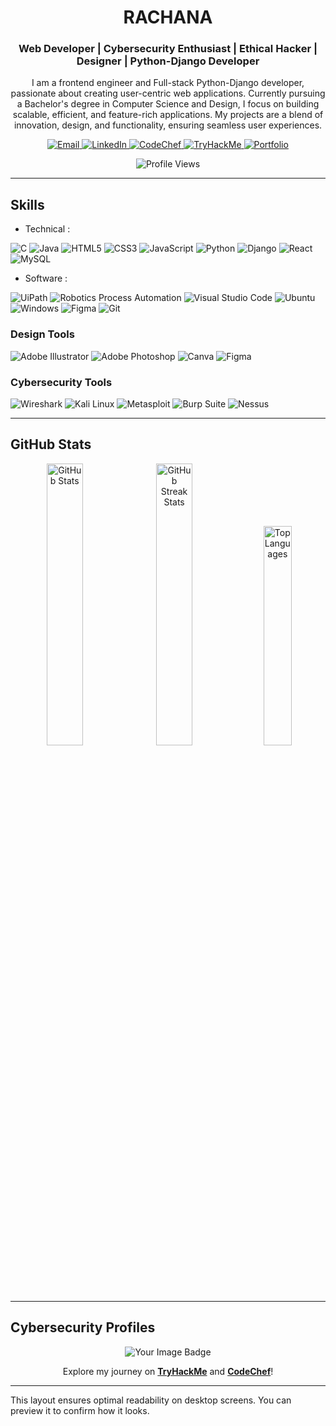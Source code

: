 <h1 align="center">RACHANA</h1>
<h3 align="center">Web Developer | Cybersecurity Enthusiast | Ethical Hacker | Designer | Python-Django Developer</h3>

<p align="center">
  I am a frontend engineer and Full-stack Python-Django developer, passionate about creating user-centric web applications. Currently pursuing a Bachelor's degree in Computer Science and Design, I focus on building scalable, efficient, and feature-rich applications. My projects are a blend of innovation, design, and functionality, ensuring seamless user experiences.
</p>

<div align="center">
  <a href="mailto:4al21cg043@gmail.com">
    <img src="https://img.shields.io/badge/Email-4al21cg043@gmail.com-orange" alt="Email">
  </a>
  <a href="https://www.linkedin.com/in/rachana-acharya-81390422a/">
    <img src="https://img.shields.io/badge/LinkedIn-Rachana-yellow" alt="LinkedIn">
  </a>
  <a href="https://www.codechef.com/users/rachanaacharya">
    <img src="https://img.shields.io/badge/CodeChef-rachanaacharya-purple" alt="CodeChef">
  </a>
  <a href="https://tryhackme.com/p/Acchu99">
    <img src="https://img.shields.io/badge/TryHackMe-Acchu99-green" alt="TryHackMe">
  </a>
  <a href="https://rachanaacharya.netlify.app/">
    <img src="https://img.shields.io/badge/Portfolio-rachanaacharya.netlify.app-blue" alt="Portfolio">
  </a>
  <p>
    <img src="https://komarev.com/ghpvc/?username=Rachu9&label=Profile%20views&color=0e75b6&style=flat" alt="Profile Views" />
  </p>
</div>

---

          
  ## Skills

- Technical :
  
![C](https://img.shields.io/badge/c-%2300599C.svg?style=for-the-badge&logo=c&logoColor=white) ![Java](https://img.shields.io/badge/java-%23ED8B00.svg?style=for-the-badge&logo=java&logoColor=white) ![HTML5](https://img.shields.io/badge/html5-%23E34F26.svg?style=for-the-badge&logo=html5&logoColor=white) ![CSS3](https://img.shields.io/badge/css3-%23777BB4.svg?style=for-the-badge&logo=css3&logoColor=white) ![JavaScript](https://img.shields.io/badge/javascript-%23323330.svg?style=for-the-badge&logo=javascript&logoColor=%23F7DF1E) ![Python](https://img.shields.io/badge/python-3670A0?style=for-the-badge&logo=python&logoColor=ffdd54) ![Django](https://img.shields.io/badge/django-%23092E20.svg?style=for-the-badge&logo=django&logoColor=white) ![React](https://img.shields.io/badge/react-%2320232a.svg?style=for-the-badge&logo=react&logoColor=%2361DAFB) ![MySQL](https://img.shields.io/badge/mysql-%2300f.svg?style=for-the-badge&logo=mysql&logoColor=white)



- Software :

![UiPath](https://img.shields.io/badge/Uipath-%2320232a.svg?style=for-the-badge&logo=UiPath&logoColor=white)
![Robotics Process Automation](https://img.shields.io/badge/RPA-%23ED8B00.svg?style=for-the-badge&logo=RPA&logoColor=white)
![Visual Studio Code](https://img.shields.io/badge/Visual%20Studio%20Code-0078d7.svg?style=for-the-badge&logo=visual-studio-code&logoColor=white)
![Ubuntu](https://img.shields.io/badge/Ubuntu-E95420?style=for-the-badge&logo=ubuntu&logoColor=white)
![Windows](https://img.shields.io/badge/Windows-0078D6?style=for-the-badge&logo=windows&logoColor=white)
![Figma](https://img.shields.io/badge/Figma-%23039BE5.svg?style=for-the-badge&logo=Figma)
![Git](https://img.shields.io/badge/git-%23F05033.svg?style=for-the-badge&logo=git&logoColor=white)


### Design Tools  
![Adobe Illustrator](https://img.shields.io/badge/adobe%20illustrator-%23FF9A00.svg?style=for-the-badge&logo=adobe-illustrator&logoColor=white) ![Adobe Photoshop](https://img.shields.io/badge/adobe%20photoshop-%2331A8FF.svg?style=for-the-badge&logo=adobe-photoshop&logoColor=white) ![Canva](https://img.shields.io/badge/canva-%2300C4CC.svg?style=for-the-badge&logo=canva&logoColor=white) ![Figma](https://img.shields.io/badge/figma-%2308A0E9.svg?style=for-the-badge&logo=figma&logoColor=white)



### Cybersecurity Tools  
![Wireshark](https://img.shields.io/badge/wireshark-%23000000.svg?style=for-the-badge&logo=wireshark&logoColor=white) ![Kali Linux](https://img.shields.io/badge/kali%20linux-%23000000.svg?style=for-the-badge&logo=kali-linux&logoColor=white) ![Metasploit](https://img.shields.io/badge/metasploit-%23000000.svg?style=for-the-badge&logo=metasploit&logoColor=white) ![Burp Suite](https://img.shields.io/badge/burp%20suite-%23000000.svg?style=for-the-badge&logo=burp-suite&logoColor=white) ![Nessus](https://img.shields.io/badge/nessus-%23000000.svg?style=for-the-badge&logo=nessus&logoColor=white)


 

---

## GitHub Stats

<div align="center">
  <img src="https://github-readme-stats.vercel.app/api?username=Rachu9&show_icons=true&locale=en&theme=tokyonight" alt="GitHub Stats" style="display:inline-block; width:34%" />
  <img src="https://github-readme-streak-stats.herokuapp.com/?user=Rachu9&theme=tokyonight" alt="GitHub Streak Stats" style="display:inline-block; width:34%" />
  <img src="https://github-readme-stats.vercel.app/api/top-langs/?username=Rachu9&layout=compact&theme=tokyonight" alt="Top Languages" style="display:inline-block; width:30%" />
</div>



---

## Cybersecurity Profiles

<div align="center">
<img src="https://tryhackme-badges.s3.amazonaws.com/RachuAcharya.png" alt="Your Image Badge" />
</div>

<p align="center">Explore my journey on <a href="https://tryhackme.com/p/Acchu99"><strong>TryHackMe</strong></a> and <a href="https://www.codechef.com/users/rachanaacharya"><strong>CodeChef</strong></a>!</p>

---

This layout ensures optimal readability on desktop screens. You can preview it to confirm how it looks. 
